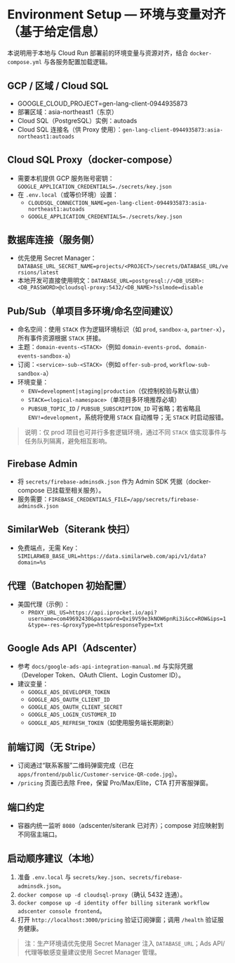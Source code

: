 # Environment Setup — 环境与变量对齐（基于给定信息）

本说明用于本地与 Cloud Run 部署前的环境变量与资源对齐，结合 `docker-compose.yml` 与各服务配置加载逻辑。

## GCP / 区域 / Cloud SQL
- GOOGLE_CLOUD_PROJECT=gen-lang-client-0944935873
- 部署区域：asia-northeast1（东京）
- Cloud SQL（PostgreSQL）实例：autoads
- Cloud SQL 连接名（供 Proxy 使用）：`gen-lang-client-0944935873:asia-northeast1:autoads`

## Cloud SQL Proxy（docker-compose）
- 需要本机提供 GCP 服务账号密钥：`GOOGLE_APPLICATION_CREDENTIALS=./secrets/key.json`
- 在 `.env.local`（或等价环境）设置：
  - `CLOUDSQL_CONNECTION_NAME=gen-lang-client-0944935873:asia-northeast1:autoads`
  - `GOOGLE_APPLICATION_CREDENTIALS=./secrets/key.json`

## 数据库连接（服务侧）
- 优先使用 Secret Manager：`DATABASE_URL_SECRET_NAME=projects/<PROJECT>/secrets/DATABASE_URL/versions/latest`
- 本地开发可直接使用明文：`DATABASE_URL=postgresql://<DB_USER>:<DB_PASSWORD>@cloudsql-proxy:5432/<DB_NAME>?sslmode=disable`

## Pub/Sub（单项目多环境/命名空间建议）
- 命名空间：使用 `STACK` 作为逻辑环境标识（如 `prod`, `sandbox-a`, `partner-x`），所有事件资源根据 `STACK` 拼接。
- 主题：`domain-events-<STACK>`（例如 `domain-events-prod`、`domain-events-sandbox-a`）
- 订阅：`<service>-sub-<STACK>`（例如 `offer-sub-prod`, `workflow-sub-sandbox-a`）
- 环境变量：
  - `ENV=development|staging|production`（仅控制校验与默认值）
  - `STACK=<logical-namespace>`（单项目多环境推荐必填）
  - `PUBSUB_TOPIC_ID` / `PUBSUB_SUBSCRIPTION_ID` 可省略；若省略且 `ENV!=development`，系统将使用 `STACK` 自动推导；无 `STACK` 时启动报错。

> 说明：仅 prod 项目也可并行多套逻辑环境，通过不同 `STACK` 值实现事件与任务队列隔离，避免相互影响。

## Firebase Admin
- 将 `secrets/firebase-adminsdk.json` 作为 Admin SDK 凭据（docker-compose 已挂载至相关服务）。
- 服务需要：`FIREBASE_CREDENTIALS_FILE=/app/secrets/firebase-adminsdk.json`

## SimilarWeb（Siterank 快扫）
- 免费端点，无需 Key：`SIMILARWEB_BASE_URL=https://data.similarweb.com/api/v1/data?domain=%s`

## 代理（Batchopen 初始配置）
- 美国代理（示例）：
  - `PROXY_URL_US=https://api.iprocket.io/api?username=com49692430&password=Qxi9V59e3kNOW6pnRi3i&cc=ROW&ips=1&type=-res-&proxyType=http&responseType=txt`

## Google Ads API（Adscenter）
- 参考 `docs/google-ads-api-integration-manual.md` 与实际凭据（Developer Token、OAuth Client、Login Customer ID）。
- 建议变量：
  - `GOOGLE_ADS_DEVELOPER_TOKEN`
  - `GOOGLE_ADS_OAUTH_CLIENT_ID`
  - `GOOGLE_ADS_OAUTH_CLIENT_SECRET`
  - `GOOGLE_ADS_LOGIN_CUSTOMER_ID`
  - `GOOGLE_ADS_REFRESH_TOKEN`（如使用服务端长期刷新）

## 前端订阅（无 Stripe）
- 订阅通过“联系客服”二维码弹窗完成（已在 `apps/frontend/public/Customer-service-QR-code.jpg`）。
- `/pricing` 页面已去除 Free，保留 Pro/Max/Elite，CTA 打开客服弹窗。

## 端口约定
- 容器内统一监听 `8080`（adscenter/siterank 已对齐）；compose 对应映射到不同宿主端口。

## 启动顺序建议（本地）
1. 准备 `.env.local` 与 `secrets/key.json`、`secrets/firebase-adminsdk.json`。
2. `docker compose up -d cloudsql-proxy`（确认 5432 连通）。
3. `docker compose up -d identity offer billing siterank workflow adscenter console frontend`。
4. 打开 `http://localhost:3000/pricing` 验证订阅弹窗；调用 `/health` 验证服务健康。

> 注：生产环境请优先使用 Secret Manager 注入 `DATABASE_URL`；Ads API/代理等敏感变量建议使用 Secret Manager 管理。
